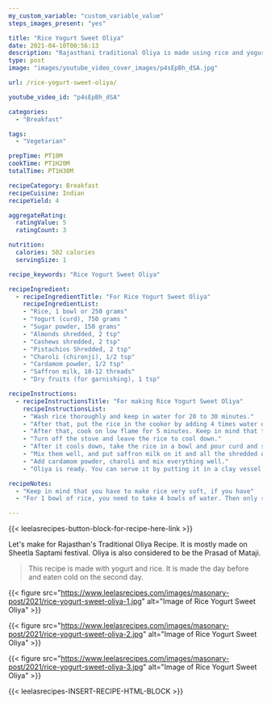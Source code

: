 ```yaml
---
my_custom_variable: "custom_variable_value"
steps_images_present: "yes"

title: "Rice Yogurt Sweet Oliya"
date: 2021-04-10T00:56:13
description: "Rajasthani traditional Oliya is made using rice and yogurt and usually made on Sheetla Saptami festival as Prasad for Mataji."
type: post
image: "images/youtube_video_cover_images/p4sEpBh_dSA.jpg"

url: /rice-yogurt-sweet-oliya/

youtube_video_id: "p4sEpBh_dSA"

categories: 
  - "Breakfast"

tags:
  - "Vegetarian"

prepTime: PT10M
cookTime: PT1H20M
totalTime: PT1H30M

recipeCategory: Breakfast
recipeCuisine: Indian
recipeYield: 4

aggregateRating:
  ratingValue: 5
  ratingCount: 3

nutrition:
  calories: 502 calories
  servingSize: 1

recipe_keywords: "Rice Yogurt Sweet Oliya"

recipeIngredient:
  - recipeIngredientTitle: "For Rice Yogurt Sweet Oliya"
    recipeIngredientList:
    - "Rice, 1 bowl or 250 grams" 
    - "Yogurt (curd), 750 grams " 
    - "Sugar powder, 150 grams" 
    - "Almonds shredded, 2 tsp" 
    - "Cashews shredded, 2 tsp" 
    - "Pistachios Shredded, 2 tsp" 
    - "Charoli (chironji), 1/2 tsp" 
    - "Cardamom powder, 1/2 tsp" 
    - "Saffron milk, 10-12 threads" 
    - "Dry fruits (for garnishing), 1 tsp" 

recipeInstructions:
  - recipeInstructionsTitle: "For making Rice Yogurt Sweet Oliya"
    recipeInstructionsList:
    - "Wash rice thoroughly and keep in water for 20 to 30 minutes." 
    - "After that, put the rice in the cooker by adding 4 times water on the stove and allow it to cook until 4 to 5 whistles." 
    - "After that, cook on low flame for 5 minutes. Keep in mind that the rice turns very soft." 
    - "Turn off the stove and leave the rice to cool down." 
    - "After it cools down, take the rice in a bowl and pour curd and sugar on it." 
    - "Mix them well, and put saffron milk on it and all the shredded dry fruits." 
    - "Add cardamom powder, charoli and mix everything well." 
    - "Oliya is ready. You can serve it by putting it in a clay vessel or in a glass and garnish it with dry fruits. It tastes very tasty when eaten cold and it is also very easy to make." 

recipeNotes:
  - "Keep in mind that you have to make rice very soft, if you have" 
  - "For 1 bowl of rice, you need to take 4 bowls of water. Then only rice will become soft and Oliya will come out to be delicious." 

---
```


{{< leelasrecipes-button-block-for-recipe-here-link >}}

Let's make for Rajasthan's Traditional Oliya Recipe. It is mostly made on Sheetla Saptami festival. Oliya is also considered to be the Prasad of Mataji.

> This recipe is made with yogurt and rice. It is made the day before and eaten cold on the second day. 

{{< figure src="https://www.leelasrecipes.com/images/masonary-post/2021/rice-yogurt-sweet-oliya-1.jpg" alt="Image of Rice Yogurt Sweet Oliya" >}}

{{< figure src="https://www.leelasrecipes.com/images/masonary-post/2021/rice-yogurt-sweet-oliya-2.jpg" alt="Image of Rice Yogurt Sweet Oliya" >}}

{{< figure src="https://www.leelasrecipes.com/images/masonary-post/2021/rice-yogurt-sweet-oliya-3.jpg" alt="Image of Rice Yogurt Sweet Oliya" >}}

{{< leelasrecipes-INSERT-RECIPE-HTML-BLOCK >}}


